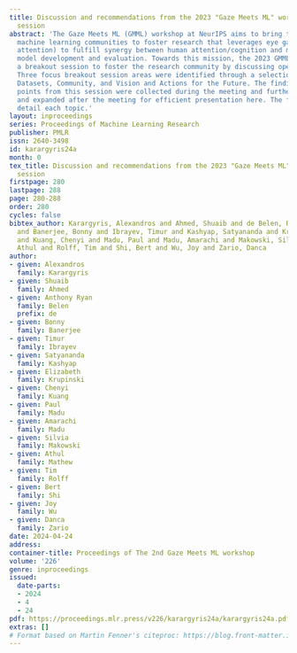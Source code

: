 ```yaml
---
title: Discussion and recommendations from the 2023 "Gaze Meets ML" workshop breakout
  session
abstract: 'The Gaze Meets ML (GMML) workshop at NeurIPS aims to bring together diverse
  machine learning communities to foster research that leverages eye gaze (visual
  attention) to fulfill synergy between human attention/cognition and machine learning
  model development and evaluation. Towards this mission, the 2023 GMML workshop ran
  a breakout session to foster the research community by discussing open challenges.
  Three focus breakout session areas were identified through a selection process:
  Datasets, Community, and Vision and Actions for the Future. The findings and discussion
  points from this session were collected during the meeting and further organized
  and expanded after the meeting for efficient presentation here. The following sections
  detail each topic.'
layout: inproceedings
series: Proceedings of Machine Learning Research
publisher: PMLR
issn: 2640-3498
id: karargyris24a
month: 0
tex_title: Discussion and recommendations from the 2023 "Gaze Meets ML" workshop breakout
  session
firstpage: 280
lastpage: 288
page: 280-288
order: 280
cycles: false
bibtex_author: Karargyris, Alexandros and Ahmed, Shuaib and de Belen, Ryan Anthony
  and Banerjee, Bonny and Ibrayev, Timur and Kashyap, Satyananda and Krupinski, Elizabeth
  and Kuang, Chenyi and Madu, Paul and Madu, Amarachi and Makowski, Silvia and Mathew,
  Athul and Rolff, Tim and Shi, Bert and Wu, Joy and Zario, Danca
author:
- given: Alexandros
  family: Karargyris
- given: Shuaib
  family: Ahmed
- given: Anthony Ryan
  family: Belen
  prefix: de
- given: Bonny
  family: Banerjee
- given: Timur
  family: Ibrayev
- given: Satyananda
  family: Kashyap
- given: Elizabeth
  family: Krupinski
- given: Chenyi
  family: Kuang
- given: Paul
  family: Madu
- given: Amarachi
  family: Madu
- given: Silvia
  family: Makowski
- given: Athul
  family: Mathew
- given: Tim
  family: Rolff
- given: Bert
  family: Shi
- given: Joy
  family: Wu
- given: Danca
  family: Zario
date: 2024-04-24
address:
container-title: Proceedings of The 2nd Gaze Meets ML workshop
volume: '226'
genre: inproceedings
issued:
  date-parts:
  - 2024
  - 4
  - 24
pdf: https://proceedings.mlr.press/v226/karargyris24a/karargyris24a.pdf
extras: []
# Format based on Martin Fenner's citeproc: https://blog.front-matter.io/posts/citeproc-yaml-for-bibliographies/
---
```

